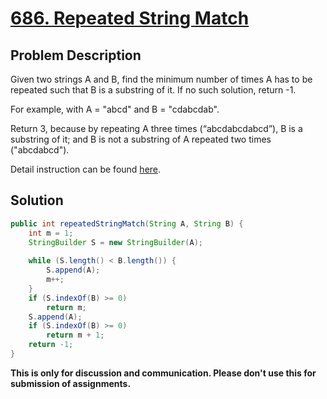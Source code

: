 # [686. Repeated String Match][title]

## Problem Description

Given two strings A and B, find the minimum number of times A has to be repeated such that B is a substring of it. If no such solution, return -1.

For example, with A = "abcd" and B = "cdabcdab".

Return 3, because by repeating A three times (“abcdabcdabcd”), B is a substring of it; and B is not a substring of A repeated two times ("abcdabcd").

Detail instruction can be found [here][title].

## Solution

```java
public int repeatedStringMatch(String A, String B) {
    int m = 1;
    StringBuilder S = new StringBuilder(A);
    
    while (S.length() < B.length()) {
        S.append(A);
        m++;
    }
    if (S.indexOf(B) >= 0)
        return m;
    S.append(A);
    if (S.indexOf(B) >= 0)
        return m + 1;
    return -1;
}
```

**This is only for discussion and communication. Please don't use this for submission of assignments.**

[title]: https://leetcode.com/problems/repeated-string-match/